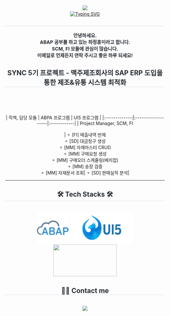 <div align= "center">
    <img src="https://capsule-render.vercel.app/api?type=waving&color=0:610085,100:eb0000&height=240&text=Kyle's%20Github&animation=twinkling&fontColor=ffffff&fontSize=70" />
    </div>
    <div align= "center"> 
    <a href="https://git.io/typing-svg"><img src="https://readme-typing-svg.demolab.com?font=Sour+Gummy&weight=300&size=35&pause=1000&width=435&lines=ABAP+%2F+UI5+Developer" alt="Typing SVG" /></a>
    </div>
    <div align= "center"> 
    <h2 style="border-bottom: 1px solid #d8dee4; color: #282d33;">  </h2>  
    <div style="font-weight: 700; font-size: 15px; text-align: center; color: #282d33;"> 
    안녕하세요.
    <br/>ABAP 공부를 하고 있는 하정훈이라고 합니다. 
    <br/>SCM, FI 모듈에 관심이 많습니다.
    <br/>이메일로 언제든지 연락 주시고 좋은 하루 되세요! </div> 
    <h2 style="border-bottom: 1px solid #d8dee4; color: #282d33;"> SYNC 5기 프로젝트 - 맥주제조회사의 SAP ERP 도입을 통한 제조&유통 시스템 최적화 </h2> <br> 
    <br/>
    <br/>
    <br/>
| 직책, 담당 모듈 | ABPA 프로그램 | UI5 프로그램 |
|:-------------:|:-------------------|:------------|
| Project Manager, SCM, FI<br><br>| ⚬ [FI] 매출내역 반제<br>⚬ [SD] 대금청구 생성<br>⚬ [MM] 자재마스터 CRUD<br>⚬ [MM] 구매요청 생성<br>⚬ [MM] 구매오더 스케쥴링(배치잡)<br>⚬ [MM] 송장 검증 <br>⚬ [MM] 자재문서 조회| ⚬ [SD] 판매실적 분석|



<hr>
    <div align= "center">
    <h2 style="border-bottom: 1px solid #d8dee4; color: #282d33;"> 🛠️ Tech Stacks 🛠️ </h2> <br> 
    <img src="https://raw.githubusercontent.com/github/explore/339de3fa1bceb3fe3eda8c8220bccc706057203f/topics/abap/abap.png" width="100" height="100"/>
    <img src="https://raw.githubusercontent.com/SAP/ui5-tooling/main/docs/images/UI5_logo_wide.png" width="200" height="100"/>
    <img src="https://camo.githubusercontent.com/f00510bff7767534a06101e3bfdebfc84bb25299ef1868f6bca1adf51f99ed68/68747470733a2f2f646264622e696f2f6d656469612f6c6f676f732f68616e612e706e67" width="200" height="100"/>
    <div style="margin: 0 auto; text-align: center;" align= "center"> </div>
    </div>
    <div align= "center">
    <h2 style="border-bottom: 1px solid #d8dee4; color: #282d33;"> 🧑‍💻 Contact me </h2> <br> 
    <div align= "center"> <a href=mailto:wazeha23@gmail.com> <img src="https://img.shields.io/badge/Gmail-EA4335?style=plastic&logo=Gmail&logoColor=white&link=mailto:wazeha23@gmail.com"> </a>
          </div>  <br> 
    <div align= "center">  </div> 
    </div>
